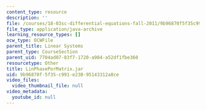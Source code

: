 ```yaml
---
content_type: resource
description: ''
file: /courses/18-03sc-differential-equations-fall-2011/9b96870f5f35c991e23095143312a8ce_LinPhasePorMatrix.jar
file_type: application/java-archive
learning_resource_types: []
ocw_type: OCWFile
parent_title: Linear Systems
parent_type: CourseSection
parent_uid: 7704ad07-83f7-1720-a984-a52df1fbe360
resourcetype: Other
title: LinPhasePorMatrix.jar
uid: 9b96870f-5f35-c991-e230-95143312a8ce
video_files:
  video_thumbnail_file: null
video_metadata:
  youtube_id: null
---
```

